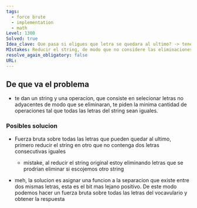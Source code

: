 ```yaml
---
tags:
  - force brute
  - implementation
  - math
Level: 1300
Solved: true
Idea_clave: Que pasa si eligues que letra se quedara al ultimo? -> tener que eliminar de forma inteligente
MIstakes: Reducir el string, de modo que no considere las eliminaciones
resolve_again_obligatory: false
URL: 
---
```


## De que va el problema

- te dan un string y una operacion, que consiste en selecionar letras no adyacentes de modo que se eliminaran, te piden la minima cantidad de operaciones tal que todas las letras del string sean iguales.

### Posibles solucion

- Fuerza bruta sobre todas las letras que pueden quedar al ultimo, primero reducir el string en otro que no contenga dos letras consecutivas iguales
  - mistake, al reducir el string original estoy eliminando letras que se prodrian eliminar si escojemos otro string

- meh, la solucion es asignar una funcion a la separacion que existe entre dos mismas letras, esta es el bit mas lejano positivo. De este modo podemos hacer un fuerza bruta sobre todas las letras del vocavulario y obtener la respuesta
